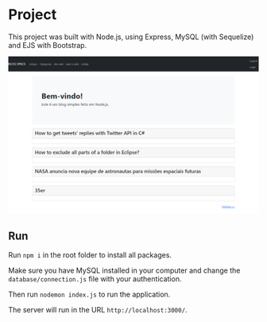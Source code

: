 # Project

This project was built with Node.js, using Express, MySQL (with Sequelize) and EJS with Bootstrap.


<div align="center">
  <img src="https://github.com/lucaszorzi/Blog-Space/blob/main/public/images/system_pic.png?raw=true">
</div>


## Run

Run `npm i` in the root folder to install all packages.

Make sure you have MySQL installed in your computer and change the `database/connection.js` file with your authentication.

Then run `nodemon index.js` to run the application.

The server will run in the URL `http://localhost:3000/`.